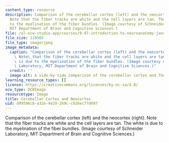 ```yaml
---
content_type: resource
description: Comparison of the cerebellar cortex (left) and the neocortex (right).
  Note that the fiber tracks are white and the cell layers are tan. The white is due
  to the myelination of the fiber bundles. (Image courtesy of Schneider Laboratory,
  MIT Department of Brain and Cognitive Sciences.)
file: /ol-ocw-studio-app/courses/9-97-introduction-to-neuroanatomy-january-iap-2003/d99596cba32e4e29269cc926ec77d997_9-97iap03.jpg
file_size: 119565
file_type: image/jpeg
image_metadata:
  caption: "Comparison of the cerebellar cortex (left) and the neocortex (right).\
    \ Note\_that the fiber tracks are white and the cell layers are tan. The white\
    \ is due to the myelination of the fiber bundles. (Image courtesy of Schneider\
    \ Laboratory, MIT Department of Brain and Cognitive Sciences.)"
  credit: ''
  image-alt: A side-by-side comparison of the cerebellar cortex and the neocortex.
learning_resource_types: []
license: https://creativecommons.org/licenses/by-nc-sa/4.0/
ocw_type: OCWImage
resourcetype: Image
title: Cerebellar Cortex and Neocortex
uid: d99596cb-a32e-4e29-269c-c926ec77d997
---
```

Comparison of the cerebellar cortex (left) and the neocortex (right). Note that the fiber tracks are white and the cell layers are tan. The white is due to the myelination of the fiber bundles. (Image courtesy of Schneider Laboratory, MIT Department of Brain and Cognitive Sciences.)